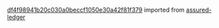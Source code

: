 [df4f98941b20c030a0beccf1050e30a42f81f379](https://github.com/insolar/assured-ledger/commit/df4f98941b20c030a0beccf1050e30a42f81f379) imported from [assured-ledger](https://github.com/insolar/assured-ledger)
